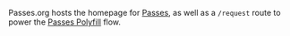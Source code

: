 Passes.org hosts the homepage for [Passes](https://github.com/passes-org/passes), as well as a `/request` route to power the [Passes Polyfill](https://docs.passes.org/packages/polyfill/quickstart.html) flow.